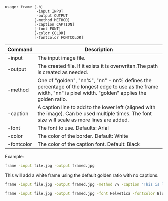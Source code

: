 ```text
usage: frame [-h] 
              -input INPUT  
              -output OUTPUT 
             [-method METHOD]
             [-caption CAPTION] 
             [-font FONT] 
             [-color COLOR]
             [-fontcolor FONTCOLOR]
```

|Command|Description|
|-------|-----------|
|-input|The input image file.|
|-output|The created file. If it exists it is overwriten.The path is created as needed.|
|-method|One of "golden", "nn%", "nn" - nn% defines the percentage of the longest edge to use as the frame width, "nn" is pixel width. "golden" applies the golden ratio.|
|-caption|A caption line to add to the lower left (aligned with the image). Can be used multiple times. The font size will scale as more lines are added.|
|-font|The font to use. Defaults: Arial|
|-color|The color of the border. Default: White|
|-fontcolor|The color of the caption font. Default: Black|

Example:

```sh
frame -input file.jpg -output framed.jpg
```

This will add a white frame using the default golden ratio with no captions.

```sh
frame -input file.jpg -output framed.jpg -method 7% -caption "This is line one" -caption "This is line two"
```

```sh
frame -input file.jpg -output framed.jpg -font Helvetica -fontcolor Blue -color Yellow -method 7% -caption "This is line one" -caption "This is line two"
```

